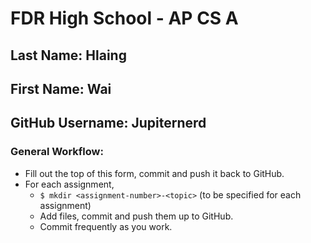 # FDR High School - AP CS A

## Last Name: Hlaing
## First Name: Wai
## GitHub Username: Jupiternerd


### General Workflow: 
* Fill out the top of this form, commit and push it back to GitHub.
* For each assignment,
  * `$ mkdir <assignment-number>-<topic>` (to be specified for each assignment)
  * Add files, commit and push them up to GitHub.
  * Commit frequently as you work.
